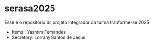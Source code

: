 # serasa2025
Esse é o repositório do projeto integrador da turma tranforme-se 2025


- Items : Yasmim Fernandes
- Secretary: Lorrany Santos de Jesus 